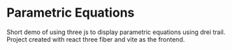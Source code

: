 # Parametric Equations

Short demo of using three js to display parametric equations using drei trail. Project created with react three fiber and vite as the frontend. 
